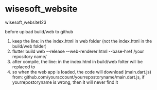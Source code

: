 # wisesoft_website
wisesoft_website123


before upload build/web to github

1. keep the line: <base href="$FLUTTER_BASE_HREF"> in the index.html in web folder (not the index.html in the build/web folder)
2. flutter build web --release --web-renderer html --base-href /your repository name/
3. after compile, the line: <base href="$FLUTTER_BASE_HREF"> in the index.html in build/web folter will be replaced to <base href="/your repository name/">
4. so when the web app is loaded, the code will download (main.dart.js) from: github.com/youraccount/yourrepostoryname/main.dart.js, if yourrepostoryname is wrong, then it will never find it
